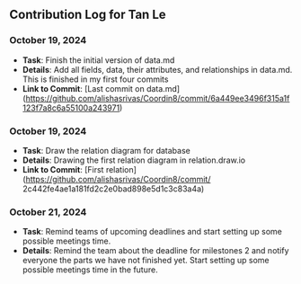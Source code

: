 ## Contribution Log for Tan Le

### October 19, 2024
- **Task**: Finish the initial version of data.md 
- **Details**: Add all fields, data, their attributes, and relationships in data.md. This is finished in my first four commits
- **Link to Commit**: [Last commit on data.md] (https://github.com/alishasrivas/Coordin8/commit/6a449ee3496f315a1f123f7a8c6a55100a243971)

### October 19, 2024
- **Task**: Draw the relation diagram for database
- **Details**: Drawing the first relation diagram in relation.draw.io
- **Link to Commit**: [First relation] (https://github.com/alishasrivas/Coordin8/commit/ 2c442fe4ae1a181fd2c2e0bad898e5d1c3c83a4a)

### October 21, 2024
- **Task**: Remind teams of upcoming deadlines and start setting up some possible meetings time. 
- **Details**: Remind the team about the deadline for milestones 2 and notify everyone the parts we have not finished yet. Start setting up some possible meetings time in the future. 
